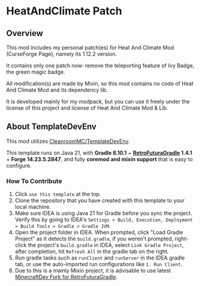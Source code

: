 # HeatAndClimate Patch

## Overview

This mod includes my personal patch(es) for Heat And Climate Mod (CurseForge Page), namely its 1.12.2 version.

It contains only one patch now: remove the teleporting feature of Ivy Badge, the green magic badge.

All modification(s) are made by Mixin, so this mod contains no code of Heat And Climate Mod and its dependency lib.

It is developed mainly for my modpack, but you can use it freely under the license of this project and license of Heat And Climate Mod & Lib.

## About TemplateDevEnv

This mod utilizes [CleanroomMC/TemplateDevEnv](https://github.com/CleanroomMC/TemplateDevEnv).

This template runs on Java 21, with **Gradle 8.10.1** + **[RetroFuturaGradle](https://github.com/GTNewHorizons/RetroFuturaGradle) 1.4.1** + **Forge 14.23.5.2847**, and fully **coremod and mixin support** that is easy to configure.

### How To Contribute

1. Click `use this template` at the top.
2. Clone the repository that you have created with this template to your local machine.
3. Make sure IDEA is using Java 21 for Gradle before you sync the project. Verify this by going to IDEA's `Settings > Build, Execution, Deployment > Build Tools > Gradle > Gradle JVM`.
4. Open the project folder in IDEA. When prompted, click "Load Gradle Project" as it detects the `build.gradle`, if you weren't prompted, right-click the project's `build.gradle` in IDEA, select `Link Gradle Project`, after completion, hit `Refresh All` in the gradle tab on the right.
5. Run gradle tasks such as `runClient` and `runServer` in the IDEA gradle tab, or use the auto-imported run configurations like `1. Run Client`.
6. Due to this is a mainly Mixin project, it is advisable to use latest [MinecraftDev Fork for RetroFuturaGradle](https://github.com/eigenraven/MinecraftDev/releases).
